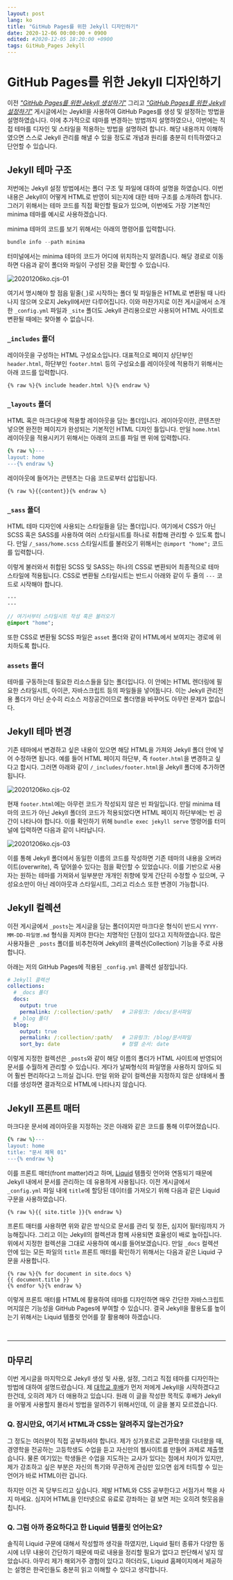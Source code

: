 ```yaml
---
layout: post
lang: ko
title: "GitHub Pages를 위한 Jekyll 디자인하기"
date: 2020-12-06 00:00:00 + 0900
edited: #2020-12-05 18:20:00 +0900
tags: GitHub_Pages Jekyll
---
```

# GitHub Pages를 위한 Jekyll 디자인하기
이전 *["GitHub Pages를 위한 Jekyll 생성하기"](/blog/ko.creating-jekyll-site.html)* 그리고 *["GitHub Pages를 위한 Jekyll 설정하기"](/blog/ko.configuring-jekyll-site.html)* 게시글에서는 Jeykll을 사용하여 GitHub Pages를 생성 및 설정하는 방법을 설명하였습니다. 이에 추가적으로 테마를 변경하는 방법까지 설명하였으나, 이번에는 직접 테마를 디자인 및 스타일을 적용하는 방법을 설명하려 합니다. 해당 내용까지 이해하였으면 스스로 Jekyll 관리를 해낼 수 있을 정도로 개념과 원리를 충분히 터득하였다고 단언할 수 있습니다.

## Jekyll 테마 구조
저번에는 Jekyll 설정 방법에서는 폴더 구조 및 파일에 대하여 설명을 하였습니다. 이번 내용은 Jekyll이 어떻게 HTML로 반영이 되는지에 대한 테마 구조를 소개하려 합니다. 그러기 위해서는 테마 코드를 직접 확인할 필요가 있으며, 이번에도 가장 기본적인 minima 테마를 예시로 사용하겠습니다.

minima 테마의 코드를 보기 위해서는 아래의 명령어를 입력합니다.

```powershell
bundle info --path minima
```

터미널에서는 minima 테마의 코드가 어디에 위치하는지 알려줍니다. 해당 경로로 이동하면 다음과 같이 폴더와 파일이 구성된 것을 확인할 수 있습니다.

![20201206ko.cjs-01](/assets/images/blog/ko.designing-jekyll-site/20201206ko.cjs-01.png)

여기서 명시해야 할 점음 밑줄(`_`)로 시작하는 폴더 및 파일들은 HTML로 변환될 때 나타나지 않으며 오로지 Jekyll에서만 다루어집니다. 이와 마찬가지로 이전 게시글에서 소개한 `_config.yml` 파일과 `_site` 폴더도 Jekyll 관리용으로만 사용되어 HTML 사이트로 변환될 때에는 찾아볼 수 없습니다. 

### `_includes` 폴더
레이아웃을 구성하는 HTML 구성요소입니다. 대표적으로 페이지 상단부인 `header.html`, 하단부인 `footer.html` 등의 구성요소를 레이아웃에 적용하기 위해서는 아래 코드를 입력합니다.

```liquid
{% raw %}{% include header.html %}{% endraw %}
```

### `_layouts` 폴더
HTML 혹은 마크다운에 적용할 레이아웃을 담는 폴더입니다. 레이아웃이란, 콘텐츠만 넣으면 완전한 페이지가 완성되는 기본적인 HTML 디자인 틀입니다. 만일 `home.html` 레이아웃을 적용시키기 위해서는 아래의 코드를 파일 맨 위에 입력합니다.

```ruby
{% raw %}---
layout: home
---{% endraw %}
```

레이아웃에 들어가는 콘텐츠는 다음 코드로부터 삽입됩니다.

```liquid
{% raw %}{{content}}{% endraw %}
```

### `_sass` 폴더
HTML 테마 디자인에 사용되는 스타일들을 담는 폴더입니다. 여기에서 CSS가 아닌 SCSS 혹은 SASS를 사용하여 여러 스타일시트를 하나로 취합해 관리할 수 있도록 합니다. 만일 `/_sass/home.scss` 스타일시트를 불러오기 위해서는 `@import "home";` 코드를 입력합니다.

이렇게 불러와서 취합된 SCSS 및 SASS는 하나의 CSS로 변환되어 최종적으로 테마 스타일에 적용됩니다. CSS로 변환될 스타일시트는 반드시 아래와 같이 두 줄의 `---` 코드로 시작해야 합니다.

```sass
---
---

// 여기서부터 스타일시트 작성 혹은 불러오기
@import "home";
```

또한 CSS로 변환될 SCSS 파일은 `asset` 폴더와 같이 HTML에서 보여지는 경로에 위치하도록 합니다.

### `assets` 폴더
테마를 구동하는데 필요한 리소스들을 담는 폴더입니다. 이 안에는 HTML 렌더링에 필요한 스타일시트, 아이콘, 자바스크립트 등의 파일들을 넣어둡니다. 이는 Jekyll 관리전용 폴더가 아닌 순수히 리소스 저장공간이므로 폴더명을 바꾸어도 아무런 문제가 없습니다.

## Jekyll 테마 변경
기존 테마에서 변경하고 싶은 내용이 있으면 해당 HTML을 가져와 Jekyll 폴더 안에 넣어 수정하면 됩니다. 예를 들어 HTML 페이지 하단부, 즉 `footer.html`을 변경하고 싶다고 합시다. 그러면 아래와 같이 `/_includes/footer.html`을 Jekyll 폴더에 추가하면 됩니다.

![20201206ko.cjs-02](/assets/images/blog/ko.designing-jekyll-site/20201206ko.cjs-02.png)

현재 `footer.html`에는 아무런 코드가 작성되지 않은 빈 파일입니다. 만일 minima 테마의 코드가 아닌 Jekyll 폴더의 코드가 적용되었다면 HTML 페이지 하단부에는 빈 공간이 나타나야 합니다. 이를 확인하기 위해 `bundle exec jekyll serve` 명령어를 터미널에 입력하면 다음과 같이 나타납니다.

![20201206ko.cjs-03](/assets/images/blog/ko.designing-jekyll-site/20201206ko.cjs-03.png)

이를 통해 Jekyll 폴더에서 동일한 이름의 코드를 작성하면 기존 테마의 내용을 오버라이트(overwrite), 즉 덮어쓸수 있다는 점을 확인할 수 있었습니다. 이를 기반으로 사용자는 원하는 테마를 가져와서 일부분만 개개인 취향에 맞게 간단히 수정할 수 있으며, 구성요소만이 아닌 레이아웃과 스타일시트, 그리고 리소스 또한 변경이 가능합니다.

## Jekyll 컬렉션
이전 게시글에서 `_posts`는 게시글을 담는 폴더이지만 마크다운 형식이 반드시 `YYYY-MM-DD-파일명.md` 형식을 지켜야 한다는 치명적인 단점이 있다고 지적하였습니다. 많은 사용자들은 `_posts` 폴더를 비추천하며 Jekyll의 콜렉션(Collection) 기능을 주로 사용합니다.

아래는 저의 GitHub Pages에 적용된 `_config.yml` 콜렉션 설정입니다.

```yml
# Jekyll 콜렉션
collections:
  # _docs 폴더
  docs:
    output: true
    permalink: /:collection/:path/   # 고유링크: /docs/문서파일
  # _blog 폴더
  blog:
    output: true
    permalink: /:collection/:path/   # 고유링크: /blog/문서파일
    sort_by: date                    # 정렬 순서: date
```

이렇게 지정한 컬렉션은 `_posts`와 같이 해당 이름의 폴더가 HTML 사이트에 반영되어 문서를 수월하게 관리할 수 있습니다. 게다가 날짜형식의 파일명을 사용하지 않아도 되어 훨씬 편리하다고 느끼실 겁니다. 만일 위와 같이 컬렉션을 지정하지 않은 상태에서 폴더를 생성하면 결과적으로 HTML에 나타나지 않습니다.

## Jekyll 프론트 매터
마크다운 문서에 레이아웃을 지정하는 것은 아래와 같은 코드를 통해 이루어졌습니다.

```ruby
{% raw %}---
layout: home
title: "문서 제목 01"
---{% endraw %}
```

이를 프론트 매터(front matter)라고 하며, [Liquid](https://shopify.github.io/liquid/) 템플릿 언어와 연동되기 때문에 Jekyll 내에서 문서를 관리하는 데 유용하게 사용됩니다. 이전 게시글에서 `_config.yml` 파일 내에 `title`에 할당된 데이터를 가져오기 위해 다음과 같은 Liquid 구문을 사용하였습니다.

```liquid
{% raw %}{{ site.title }}{% endraw %}
```

프론트 매터를 사용하면 위와 같은 방식으로 문서를 관리 및 정돈, 심지어 필터링까지 가능해집니다. 그리고 이는 Jekyll의 컬렉션과 함께 사용되면 효율성이 배로 높아집니다. 위에서 지정한 컬렉션을 그대로 사용하여 예시를 들어보겠습니다. 만일 `_docs` 컬렉션 안에 있는 모든 파일의 `title` 프론트 매터를 확인하기 위해서는 다음과 같은 Liquid 구문을 사용합니다.

```liquid
{% raw %}{% for document in site.docs %}
{{ document.title }}
{% endfor %}{% endraw %}
```

이렇게 프론트 매터를 HTML에 활용하여 테마를 디자인하면 매우 간단한 자바스크립트 머지않은 기능성을 GitHub Pages에 부여할 수 있습니다. 결국 Jekyll을 활용도를 높이는기 위해서는 Liquid 템플릿 언어를 잘 활용해야 하겠습니다.

<br/>

----

## 마무리
이번 게시글을 마지막으로 Jekyll 생성 및 사용, 설정, 그리고 직접 테마를 디자인하는 방법에 대하여 설명드렸습니다. 제 [대학교 후배](https://github.com/fora22)가 먼저 저에게 Jekyll을 시작하겠다고 한건데, 오히려 제가 더 애용하고 있습니다. 원래 이 글을 작성한 목적도 후배가 Jekyll을 어떻게 사용할지 몰라서 방법을 알려주기 위해서인데, 이 글을 볼지 모르겠습니다.

### Q. 잠시만요, 여기서 HTML과 CSS는 알려주지 않는건가요?
그 정도는 여러분이 직접 공부하셔야 합니다. 제가 싱가포르로 교환학생을 다녀왔을 때, 경영학을 전공하는 고등학생도 수업을 듣고 자신만의 웹사이트를 만들어 과제로 제출했습니다. 물론 여기있는 학생들은 수업을 지도하는 교사가 있다는 점에서 차이가 있지만, 제가 강조하고 싶은 부분은 자신의 특기와 무관하게 관심만 있으면 쉽게 터득할 수 있는 언어가 바로 HTML이란 겁니다.

하지만 이건 꼭 당부드리고 싶습니다. 제발 HTML와 CSS 공부한다고 서점가서 책을 사지 마세요. 심지어 HTML을 인터넷으로 유료로 강좌하는 걸 보면 저는 오히려 헛웃음을 칩니다.

### Q. 그럼 아까 중요하다고 한 Liquid 템플릿 언어는요?
솔직히 Liquid 구문에 대해서 작성할까 생각을 하였지만, Liquid 필터 종류가 다양한 동시에 너무 내용이 간단하기 때문에 따로 내용을 정리할 필요가 없다고 판단해서 넣지 않았습니다. 아무리 제가 해외거주 경험이 있다고 하더라도, Liquid 홈페이지에서 제공하는 설명은 한국인들도 충분히 읽고 이해할 수 있다고 생각합니다.
